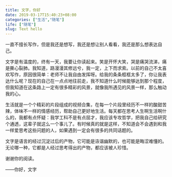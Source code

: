 ```yaml
---
title: 文字，你好
date: 2019-03-17T15:40:23+08:00
categories: ["生活","随笔"]
life: ["随笔"]
slug: Text hello
---
```


一直不擅长写作，但是我还是想写，我还是想让别人看看，我还是那么想表达自己。

文字是有温度的，终有一天，我要让你读起来。笑是开怀大笑，哭是痛哭流涕，痛是撕心裂肺。我知道，路漫漫其修远兮，我一定，上下而求索。以前的自己不太喜欢写作，原因很简单：老师不让我自由发挥呀。给我的条条框框太多了，你让我表达什么呢？现在的自己在一点点地往前走，我不知道什么时候能够达到那个程度，但我知道在这条路上一定有很多精彩的风景，就像我所遇见的风景一样，那么触动我的心。

生活就是一个个精彩的片段组成的视频合集，在每一个片段里经历不一样的酸甜苦辣，体味不一样的情感经历，帮助自己更好地生活。每天都在思考人生啊生活啊什么的，我都有点怀疑：我学工科不是有点屈才，我应该专攻哲学，把我自己给研究个通透，这辈子就这么一个事儿了。有时候真的就是这样，不知道会不会遇到和我一样爱思考这些问题的人，如果遇到一定会有很多的共同话题的。

文字是语言的经过沉淀过后的产物，它可能是诙谐幽默的，也可能是晦涩难懂的。无论哪一种，它都是人经过思考得出的产物，都应该被人珍惜。

谢谢你的阅读。

——你好，文字